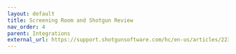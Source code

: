 ```yaml
---
layout: default
title: Screening Room and Shotgun Review
nav_order: 4
parent: Integrations
external_url: https://support.shotgunsoftware.com/hc/en-us/articles/223949707-What-s-the-difference-between-Screening-Room-and-Shotgun-Review-
---
```

